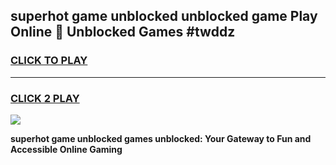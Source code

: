 
## superhot game unblocked unblocked game Play Online 👋 Unblocked Games #twddz
<h3>
<a href="https://premium.freeplayer.one?title=superhot_game_unblocked&ref=21F">CLICK TO PLAY</a></h3>
<hr>

<h3>
<a href="https://premium.freeplayer.one?title=superhot_game_unblocked&ref=21F">CLICK 2 PLAY</a>
  
</h3>

<a href="https://premium.freeplayer.one?title=superhot_game_unblocked&ref=21F/"><img src="https://clearcache.store/games.png"></a>


**superhot game unblocked games unblocked: Your Gateway to Fun and Accessible Online Gaming**
